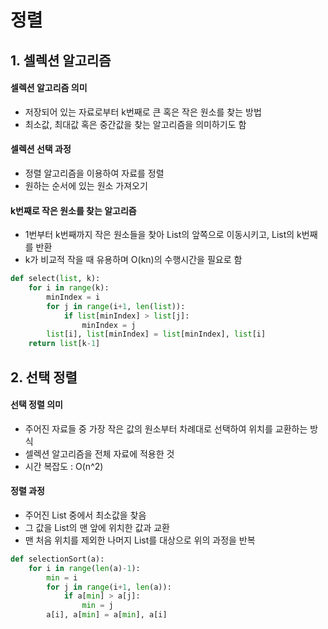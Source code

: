 # 정렬

## 1. 셀렉션 알고리즘

#### 셀렉션 알고리즘 의미

* 저장되어 있는 자료로부터 k번째로 큰 혹은 작은 원소를 찾는 방법
* 최소값, 최대값 혹은 중간값을 찾는 알고리즘을 의미하기도 함



#### 셀렉션 선택 과정

* 정렬 알고리즘을 이용하여 자료를 정렬
* 원하는 순서에 있는 원소 가져오기



#### k번째로 작은 원소를 찾는 알고리즘

* 1번부터 k번째까지 작은 원소들을 찾아 List의 앞쪽으로 이동시키고, List의 k번째를 반환
* k가 비교적 작을 때 유용하며 O(kn)의 수행시간을 필요로 함

```python
def select(list, k):
    for i in range(k):
        minIndex = i
        for j in range(i+1, len(list)):
            if list[minIndex] > list[j]:
                minIndex = j
        list[i], list[minIndex] = list[minIndex], list[i]
    return list[k-1]
```



## 2. 선택 정렬

#### 선택 정렬 의미

- 주어진 자료들 중 가장 작은 값의 원소부터 차례대로 선택하여 위치를 교환하는 방식
- 셀렉션 알고리즘을 전체 자료에 적용한 것
- 시간 복잡도 : O(n^2)



#### 정렬 과정

* 주어진 List 중에서 최소값을 찾음
* 그 값을 List의 맨 앞에 위치한 값과 교환
* 맨 처음 위치를 제외한 나머지 List를 대상으로 위의 과정을 반복

```python
def selectionSort(a):
    for i in range(len(a)-1):
        min = i
        for j in range(i+1, len(a)):
            if a[min] > a[j]:
                min = j
        a[i], a[min] = a[min], a[i]
```



